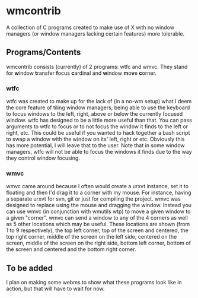 # wmcontrib

A collection of C programs created to make use of X with no window managers
(or window managers lacking certain features) more tolerable.


## Programs/Contents

wmcontrib consists (currently) of 2 programs: wtfc and wmvc. They stand for
**w**indow **t**ransfer **f**ocus **c**ardinal and **w**indow **m**o**v**e
**c**orner.


### wtfc

wtfc was created to make up for the lack of (in a no-wm setup) what I deem
the core feature of tiling window managers; being able to use the keyboard
to focus windows to the left, right, above or below the currently focused
window. wtfc has designed to be a little more useful than that. You can pass
arguments to wtfc to focus or to not focus the window it finds to the left or
right, etc. This could be useful if you wanted to hack together a bash script
to swap a window with the window on its' left, right or etc. Obviously this
has more potential, I will leave that to the user. Note that in some window
managers, wtfc will not be able to focus the windows it finds due to the way
they control window focusing.


### wmvc

wmvc came around because I often would create a urxvt instance, set it to
floating and then I'd drag it to a corner with my mouse. For instance, having
a separate urxvt for svn, git or just for compiling the project. wmvc was
designed to replace using the mouse and dragging the window. Instead you can
use wmvc (in conjunction with wmutils wtp) to move a given window to a given
"corner". wmvc can send a window to any of the 4 corners as well as 5 other
locations which may be useful. These locations are shown (from 1 to 9
respectively), the top left corner, top of the screen and centered, the top
right corner, middle of the screen on the left side, centered on the screen,
middle of the screen on the right side, bottom left corner, bottom of the
screen and centered and the bottom right corner.


## To be added

I plan on making some webms to show what these programs look like in action,
but that will have to wait for now.
